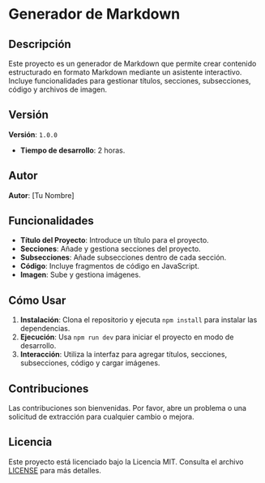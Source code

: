# Generador de Markdown

## Descripción

Este proyecto es un generador de Markdown que permite crear contenido estructurado en formato Markdown mediante un asistente interactivo. Incluye funcionalidades para gestionar títulos, secciones, subsecciones, código y archivos de imagen.

## Versión

**Versión**: `1.0.0`

- **Tiempo de desarrollo**: 2 horas.

## Autor

**Autor**: [Tu Nombre]

## Funcionalidades

- **Título del Proyecto**: Introduce un título para el proyecto.
- **Secciones**: Añade y gestiona secciones del proyecto.
- **Subsecciones**: Añade subsecciones dentro de cada sección.
- **Código**: Incluye fragmentos de código en JavaScript.
- **Imagen**: Sube y gestiona imágenes.

## Cómo Usar

1. **Instalación**: Clona el repositorio y ejecuta `npm install` para instalar las dependencias.
2. **Ejecución**: Usa `npm run dev` para iniciar el proyecto en modo de desarrollo.
3. **Interacción**: Utiliza la interfaz para agregar títulos, secciones, subsecciones, código y cargar imágenes.

## Contribuciones

Las contribuciones son bienvenidas. Por favor, abre un problema o una solicitud de extracción para cualquier cambio o mejora.

## Licencia

Este proyecto está licenciado bajo la Licencia MIT. Consulta el archivo [LICENSE](LICENSE) para más detalles.